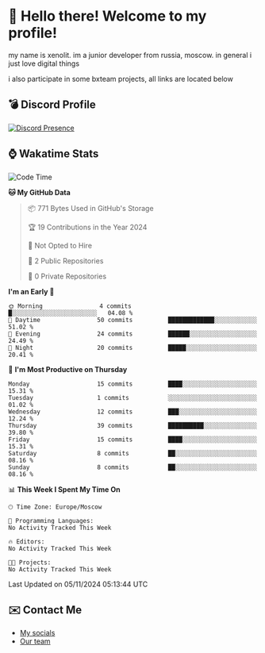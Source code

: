 # :wave: Hello there! Welcome to my profile!
my name is xenolit. im a junior developer from russia, moscow. in general i just love digital things

i also participate in some bxteam projects, all links are located below
## 💣 Discord Profile

[![Discord Presence](https://lanyard-profile-readme.vercel.app/api/982885434315120653?theme=dark&animated=true&borderRadius=30px&idleMessage=Probably%20doing%20nothing)](https://discord.com/users/982885434315120653) 

## ⌚ Wakatime Stats

<!--START_SECTION:waka-->
![Code Time](http://img.shields.io/badge/Code%20Time-30%20hrs%2027%20mins-blue)

**🐱 My GitHub Data** 

> 📦 771 Bytes Used in GitHub's Storage 
 > 
> 🏆 19 Contributions in the Year 2024
 > 
> 🚫 Not Opted to Hire
 > 
> 📜 2 Public Repositories 
 > 
> 🔑 0 Private Repositories 
 > 
**I'm an Early 🐤** 

```text
🌞 Morning                4 commits           █░░░░░░░░░░░░░░░░░░░░░░░░   04.08 % 
🌆 Daytime                50 commits          █████████████░░░░░░░░░░░░   51.02 % 
🌃 Evening                24 commits          ██████░░░░░░░░░░░░░░░░░░░   24.49 % 
🌙 Night                  20 commits          █████░░░░░░░░░░░░░░░░░░░░   20.41 % 
```
📅 **I'm Most Productive on Thursday** 

```text
Monday                   15 commits          ████░░░░░░░░░░░░░░░░░░░░░   15.31 % 
Tuesday                  1 commits           ░░░░░░░░░░░░░░░░░░░░░░░░░   01.02 % 
Wednesday                12 commits          ███░░░░░░░░░░░░░░░░░░░░░░   12.24 % 
Thursday                 39 commits          ██████████░░░░░░░░░░░░░░░   39.80 % 
Friday                   15 commits          ████░░░░░░░░░░░░░░░░░░░░░   15.31 % 
Saturday                 8 commits           ██░░░░░░░░░░░░░░░░░░░░░░░   08.16 % 
Sunday                   8 commits           ██░░░░░░░░░░░░░░░░░░░░░░░   08.16 % 
```


📊 **This Week I Spent My Time On** 

```text
🕑︎ Time Zone: Europe/Moscow

💬 Programming Languages: 
No Activity Tracked This Week

🔥 Editors: 
No Activity Tracked This Week

🐱‍💻 Projects: 
No Activity Tracked This Week
```


 Last Updated on 05/11/2024 05:13:44 UTC
<!--END_SECTION:waka-->

## ✉️ Contact Me

- [My socials](https://feds.lol/xenolit)
- [Our team](https://github.com/BX-Team)
